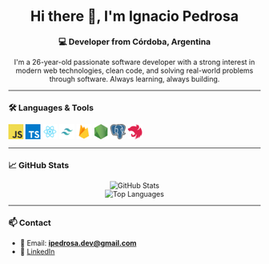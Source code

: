 <h1 align="center">Hi there 👋, I'm Ignacio Pedrosa</h1>
<h3 align="center">💻 Developer from Córdoba, Argentina</h3>

<p align="center">
  I'm a 26-year-old passionate software developer with a strong interest in modern web technologies, clean code, and solving real-world problems through software. Always learning, always building.
</p>

---

### 🛠️ Languages & Tools

<p align="left">
  <img src="https://raw.githubusercontent.com/github/explore/main/topics/javascript/javascript.png" alt="JavaScript" height="30"/>
  <img src="https://raw.githubusercontent.com/github/explore/main/topics/typescript/typescript.png" alt="TypeScript" height="30"/>
  <img src="https://raw.githubusercontent.com/github/explore/main/topics/react/react.png" alt="React" height="30"/>
  <img src="https://raw.githubusercontent.com/github/explore/main/topics/tailwind/tailwind.png" alt="Tailwind CSS" height="30"/>
  <img src="https://raw.githubusercontent.com/github/explore/main/topics/firebase/firebase.png" alt="Firebase" height="30"/>
  <img src="https://raw.githubusercontent.com/github/explore/main/topics/nodejs/nodejs.png" alt="Node.js" height="30"/>
  <img src="https://raw.githubusercontent.com/github/explore/main/topics/postgresql/postgresql.png" alt="PostgreSQL" height="30"/>
  <img src="https://raw.githubusercontent.com/github/explore/main/topics/nestjs/nestjs.png" alt="NestJS" height="30"/>
</p>

---

### 📈 GitHub Stats

<p align="center">
  <img src="https://github-readme-stats.vercel.app/api?username=pedrosaignacio&show_icons=true&theme=radical" alt="GitHub Stats" />
  <br />
  <img src="https://github-readme-stats.vercel.app/api/top-langs/?username=pedrosaignacio&layout=compact&theme=radical" alt="Top Languages" />
</p>

---

### 📫 Contact

- 📧 Email: **ipedrosa.dev@gmail.com**
- 💼 [LinkedIn](https://www.linkedin.com/in/pedrosaignacio/)
